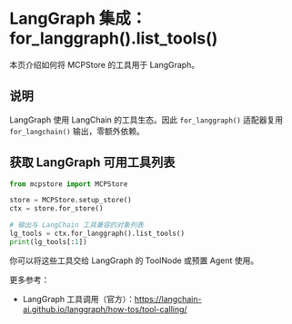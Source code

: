 # LangGraph 集成：for_langgraph().list_tools()

本页介绍如何将 MCPStore 的工具用于 LangGraph。

## 说明

LangGraph 使用 LangChain 的工具生态。因此 `for_langgraph()` 适配器复用 `for_langchain()` 输出，零额外依赖。

## 获取 LangGraph 可用工具列表

```python
from mcpstore import MCPStore

store = MCPStore.setup_store()
ctx = store.for_store()

# 输出与 LangChain 工具兼容的对象列表
lg_tools = ctx.for_langgraph().list_tools()
print(lg_tools[:1])
```

你可以将这些工具交给 LangGraph 的 ToolNode 或预置 Agent 使用。

更多参考：
- LangGraph 工具调用（官方）：https://langchain-ai.github.io/langgraph/how-tos/tool-calling/

